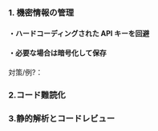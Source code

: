 ### 1. 機密情報の管理
####   ・ハードコーディングされた API キーを回避
####   ・必要な場合は暗号化して保存
対策/例?：

### 2.コード難読化
### 3.静的解析とコードレビュー

